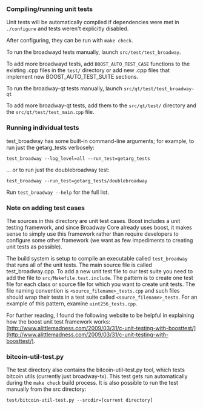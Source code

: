### Compiling/running unit tests

Unit tests will be automatically compiled if dependencies were met in `./configure`
and tests weren't explicitly disabled.

After configuring, they can be run with `make check`.

To run the broadwayd tests manually, launch `src/test/test_broadway`.

To add more broadwayd tests, add `BOOST_AUTO_TEST_CASE` functions to the existing
.cpp files in the `test/` directory or add new .cpp files that
implement new BOOST_AUTO_TEST_SUITE sections.

To run the broadway-qt tests manually, launch `src/qt/test/test_broadway-qt`

To add more broadway-qt tests, add them to the `src/qt/test/` directory and
the `src/qt/test/test_main.cpp` file.

### Running individual tests

test_broadway has some built-in command-line arguments; for
example, to run just the getarg_tests verbosely:

    test_broadway --log_level=all --run_test=getarg_tests

... or to run just the doublebroadway test:

    test_broadway --run_test=getarg_tests/doublebroadway

Run `test_broadway --help` for the full list.

### Note on adding test cases

The sources in this directory are unit test cases.  Boost includes a
unit testing framework, and since Broadway Core already uses boost, it makes
sense to simply use this framework rather than require developers to
configure some other framework (we want as few impediments to creating
unit tests as possible).

The build system is setup to compile an executable called `test_broadway`
that runs all of the unit tests.  The main source file is called
test_broadway.cpp. To add a new unit test file to our test suite you need 
to add the file to `src/Makefile.test.include`. The pattern is to create 
one test file for each class or source file for which you want to create 
unit tests.  The file naming convention is `<source_filename>_tests.cpp` 
and such files should wrap their tests in a test suite 
called `<source_filename>_tests`. For an example of this pattern, 
examine `uint256_tests.cpp`.

For further reading, I found the following website to be helpful in
explaining how the boost unit test framework works:
[http://www.alittlemadness.com/2009/03/31/c-unit-testing-with-boosttest/](http://www.alittlemadness.com/2009/03/31/c-unit-testing-with-boosttest/).

### bitcoin-util-test.py

The test directory also contains the bitcoin-util-test.py tool, which tests bitcoin utils (currently just broadway-tx). This test gets run automatically during the `make check` build process. It is also possible to run the test manually from the src directory:

```
test/bitcoin-util-test.py --srcdir=[current directory]

```